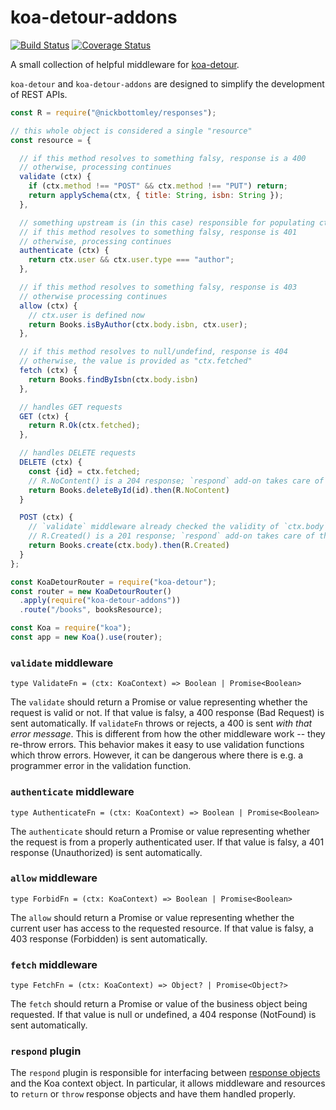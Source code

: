 # koa-detour-addons

[![Build Status](https://travis-ci.org/nickb1080/koa-detour-addons.svg?branch=master)](https://travis-ci.org/nickb1080/koa-detour-addons)
[![Coverage Status](https://coveralls.io/repos/github/nickb1080/koa-detour-addons/badge.svg?branch=master)](https://coveralls.io/github/nickb1080/koa-detour-addons?branch=master)

A small collection of helpful middleware for [koa-detour]().

`koa-detour` and `koa-detour-addons` are designed to simplify the development of REST APIs.

```js
const R = require("@nickbottomley/responses");

// this whole object is considered a single "resource"
const resource = {

  // if this method resolves to something falsy, response is a 400
  // otherwise, processing continues
  validate (ctx) {
    if (ctx.method !== "POST" && ctx.method !== "PUT") return;
    return applySchema(ctx, { title: String, isbn: String });
  },

  // something upstream is (in this case) responsible for populating ctx.user
  // if this method resolves to something falsy, response is 401
  // otherwise, processing continues
  authenticate (ctx) {
    return ctx.user && ctx.user.type === "author";
  },

  // if this method resolves to something falsy, response is 403
  // otherwise processing continues
  allow (ctx) {
    // ctx.user is defined now
    return Books.isByAuthor(ctx.body.isbn, ctx.user);
  },

  // if this method resolves to null/undefind, response is 404
  // otherwise, the value is provided as "ctx.fetched"
  fetch (ctx) {
    return Books.findByIsbn(ctx.body.isbn)
  },

  // handles GET requests
  GET (ctx) {
    return R.Ok(ctx.fetched);
  },

  // handles DELETE requests
  DELETE (ctx) {
    const {id} = ctx.fetched;
    // R.NoContent() is a 204 response; `respond` add-on takes care of the details
    return Books.deleteById(id).then(R.NoContent)
  }

  POST (ctx) {
    // `validate` middleware already checked the validity of `ctx.body`
    // R.Created() is a 201 response; `respond` add-on takes care of the details
    return Books.create(ctx.body).then(R.Created)
  }
};

const KoaDetourRouter = require("koa-detour");
const router = new KoaDetourRouter()
  .apply(require("koa-detour-addons"))
  .route("/books", booksResource);

const Koa = require("koa");
const app = new Koa().use(router);
```

### `validate` middleware
`type ValidateFn = (ctx: KoaContext) => Boolean | Promise<Boolean>`

The `validate` should return a Promise or value representing whether the request is valid or not. If that value is falsy, a 400 response (Bad Request) is sent automatically. If `validateFn` throws or rejects, a 400 is sent *with that error message*. This is different from how the other middleware work -- they re-throw errors. This behavior makes it easy to use validation functions which throw errors. However, it can be dangerous where there is e.g. a programmer error in the validation function.

### `authenticate` middleware
`type AuthenticateFn = (ctx: KoaContext) => Boolean | Promise<Boolean>`

The `authenticate` should return a Promise or value representing whether the request is from a properly authenticated user. If that value is falsy, a 401 response (Unauthorized) is sent automatically.

### `allow` middleware
`type ForbidFn = (ctx: KoaContext) => Boolean | Promise<Boolean>`

The `allow` should return a Promise or value representing whether the current user has access to the requested resource. If that value is falsy, a 403 response (Forbidden) is sent automatically.

### `fetch` middleware
`type FetchFn = (ctx: KoaContext) => Object? | Promise<Object?>`

The `fetch` should return a Promise or value of the business object being requested. If that value is null or undefined, a 404 response (NotFound) is sent automatically.

### `respond` plugin
The `respond` plugin is responsible for interfacing between [response objects](https://github.com/nickb1080/responses) and the Koa context object. In particular, it allows middleware and resources to `return` or `throw` response objects and have them handled properly.
